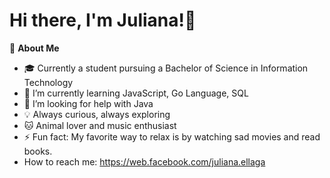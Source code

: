 # Hi there, I'm Juliana!👋

🌸 **About Me**      
-  🎓 Currently a student pursuing a Bachelor of Science in Information Technology
- 🌱 I’m currently learning JavaScript, Go Language, SQL
- 🤔 I’m looking for help with Java
- 💡 Always curious, always exploring 
- 🐱 Animal lover and music enthusiast 
- ⚡ Fun fact: My favorite way to relax is by watching sad movies and read books.
- How to reach me: https://web.facebook.com/juliana.ellaga 
